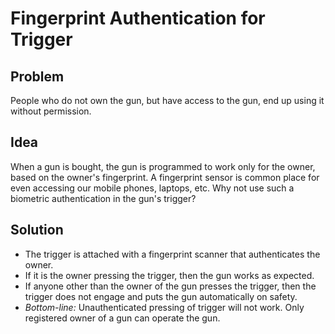 # Fingerprint Authentication for Trigger

## Problem

People who do not own the gun, but have access to the gun, end up using it without permission.

## Idea 

When a gun is bought, the gun is programmed to work only for the owner, based on the owner's fingerprint. A fingerprint sensor is common place for even accessing our mobile phones, laptops, etc. Why not use such a biometric authentication in the gun's trigger?


## Solution

* The trigger is attached with a fingerprint scanner that authenticates the owner. 
* If it is the owner pressing the trigger, then the gun works as expected. 
* If anyone other than the owner of the gun presses the trigger, then the trigger does not engage and puts the gun automatically on safety. 
* *Bottom-line:* Unauthenticated pressing of trigger will not work. Only registered owner of a gun can operate the gun.


